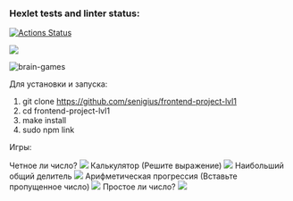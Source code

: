 ### Hexlet tests and linter status:
[![Actions Status](https://github.com/senigius/frontend-project-lvl1/workflows/hexlet-check/badge.svg)](https://github.com/senigius/frontend-project-lvl1/actions)

<a href="https://codeclimate.com/github/senigius/frontend-project-lvl1/maintainability"><img src="https://api.codeclimate.com/v1/badges/fac3f0cb722322d09a45/maintainability" /></a>

![brain-games](https://github.com/senigius/frontend-project-lvl1/actions/workflows/github-actions-demo.yml/badge.svg)

Для установки и запуска:
1) git clone https://github.com/senigius/frontend-project-lvl1
2) cd frontend-project-lvl1
3) make install
4) sudo npm link

Игры:

Четное ли число?
<a href="https://asciinema.org/a/tdvESu8Lz03zLlaBNU1wkqdc5" target="_blank"><img src="https://asciinema.org/a/tdvESu8Lz03zLlaBNU1wkqdc5.svg" /></a>
Калькулятор (Решите выражение)
<a href="https://asciinema.org/a/UBO12Y88pAQLer3Qiq9r2tII7" target="_blank"><img src="https://asciinema.org/a/UBO12Y88pAQLer3Qiq9r2tII7.svg" /></a>
Наибольший общий делитель
<a href="https://asciinema.org/a/lY3VX2GHtJk4cFoNPEUrmKmRo" target="_blank"><img src="https://asciinema.org/a/lY3VX2GHtJk4cFoNPEUrmKmRo.svg" /></a>
Арифметическая прогрессия (Вставьте пропущенное число)
<a href="https://asciinema.org/a/GXYEd7KBf6BtBYPxKJEbzUbRE" target="_blank"><img src="https://asciinema.org/a/GXYEd7KBf6BtBYPxKJEbzUbRE.svg" /></a>
Простое ли число?
<a href="https://asciinema.org/a/jLtx5bhvPArINaJMPLy2Aqwgy" target="_blank"><img src="https://asciinema.org/a/jLtx5bhvPArINaJMPLy2Aqwgy.svg" /></a>